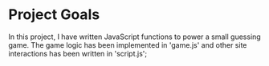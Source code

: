 # Project Goals

In this project, I have written JavaScript functions to power a small guessing game. The game logic has been implemented in 'game.js' and other site interactions has been written in 'script.js';